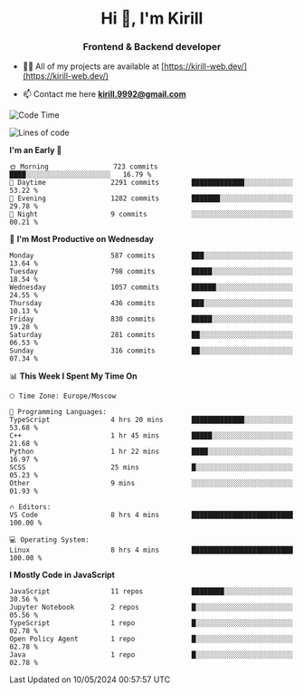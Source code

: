 <h1 align="center">Hi 👋, I'm Kirill</h1>
<h3 align="center">Frontend & Backend developer</h3>

- 👨‍💻 All of my projects are available at [https://kirill-web.dev/](https://kirill-web.dev/)

- 📫 Contact me here **kirill.9992@gmail.com**











<!--START_SECTION:waka-->
![Code Time](http://img.shields.io/badge/Code%20Time-1%2C776%20hrs%2049%20mins-blue)

![Lines of code](https://img.shields.io/badge/From%20Hello%20World%20I%27ve%20Written-4.5%20million%20lines%20of%20code-blue)

**I'm an Early 🐤** 

```text
🌞 Morning                723 commits         ████░░░░░░░░░░░░░░░░░░░░░   16.79 % 
🌆 Daytime                2291 commits        █████████████░░░░░░░░░░░░   53.22 % 
🌃 Evening                1282 commits        ███████░░░░░░░░░░░░░░░░░░   29.78 % 
🌙 Night                  9 commits           ░░░░░░░░░░░░░░░░░░░░░░░░░   00.21 % 
```
📅 **I'm Most Productive on Wednesday** 

```text
Monday                   587 commits         ███░░░░░░░░░░░░░░░░░░░░░░   13.64 % 
Tuesday                  798 commits         █████░░░░░░░░░░░░░░░░░░░░   18.54 % 
Wednesday                1057 commits        ██████░░░░░░░░░░░░░░░░░░░   24.55 % 
Thursday                 436 commits         ███░░░░░░░░░░░░░░░░░░░░░░   10.13 % 
Friday                   830 commits         █████░░░░░░░░░░░░░░░░░░░░   19.28 % 
Saturday                 281 commits         ██░░░░░░░░░░░░░░░░░░░░░░░   06.53 % 
Sunday                   316 commits         ██░░░░░░░░░░░░░░░░░░░░░░░   07.34 % 
```


📊 **This Week I Spent My Time On** 

```text
🕑︎ Time Zone: Europe/Moscow

💬 Programming Languages: 
TypeScript               4 hrs 20 mins       █████████████░░░░░░░░░░░░   53.68 % 
C++                      1 hr 45 mins        █████░░░░░░░░░░░░░░░░░░░░   21.68 % 
Python                   1 hr 22 mins        ████░░░░░░░░░░░░░░░░░░░░░   16.97 % 
SCSS                     25 mins             █░░░░░░░░░░░░░░░░░░░░░░░░   05.23 % 
Other                    9 mins              ░░░░░░░░░░░░░░░░░░░░░░░░░   01.93 % 

🔥 Editors: 
VS Code                  8 hrs 4 mins        █████████████████████████   100.00 % 

💻 Operating System: 
Linux                    8 hrs 4 mins        █████████████████████████   100.00 % 
```

**I Mostly Code in JavaScript** 

```text
JavaScript               11 repos            ████████░░░░░░░░░░░░░░░░░   30.56 % 
Jupyter Notebook         2 repos             █░░░░░░░░░░░░░░░░░░░░░░░░   05.56 % 
TypeScript               1 repo              █░░░░░░░░░░░░░░░░░░░░░░░░   02.78 % 
Open Policy Agent        1 repo              █░░░░░░░░░░░░░░░░░░░░░░░░   02.78 % 
Java                     1 repo              █░░░░░░░░░░░░░░░░░░░░░░░░   02.78 % 
```




 Last Updated on 10/05/2024 00:57:57 UTC
<!--END_SECTION:waka-->
